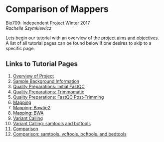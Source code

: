 # Comparison of Mappers
Bio709: Independent Project Winter 2017  
*Rachelle Szymkiewicz*

Lets begin our tutorial with an overview of the [project aims and objectives](https://github.com/rszymkiewicz/Comparison_of_Mappers/blob/master/1_Overview_of_Project.md).  
A list of all tutorial pages can be found below if one desires to skip to a specific page.  

## Links to Tutorial Pages
1. [Overview of Project](https://github.com/rszymkiewicz/Comparison_of_Mappers/blob/master/1_Overview_of_Project.md)  
2. [Sample Background Information](https://github.com/rszymkiewicz/Comparison_of_Mappers/blob/master/2_Sample_Background.md)  
3. [Quality Preparations: Initial FastQC](https://github.com/rszymkiewicz/Comparison_of_Mappers/blob/master/3_Quality_Preparations_Inital_FastQC.md)  
4. [Quality Preparations: Trimmomatic](https://github.com/rszymkiewicz/Comparison_of_Mappers/blob/master/4_Quality_Preparations_Trimmomatic.md)  
5. [Quality Preparations: FastQC Post-Trimming](https://github.com/rszymkiewicz/Comparison_of_Mappers/blob/master/5_Quality_Preparations_FastQC_CheckAfterTrimming.md)  
6. [Mapping](https://github.com/rszymkiewicz/Comparison_of_Mappers/blob/master/6_Mapping.md)  
7. [Mapping: Bowtie2](https://github.com/rszymkiewicz/Comparison_of_Mappers/blob/master/7_Mapping_Bowtie2.md)  
8. [Mapping: BWA](https://github.com/rszymkiewicz/Comparison_of_Mappers/blob/master/8_Mapping_BWA.md)  
9. [Variant Calling](https://github.com/rszymkiewicz/Comparison_of_Mappers/blob/master/9_Variant_Calling.md)  
10. [Variant Calling: samtools and bcftools](https://github.com/rszymkiewicz/Comparison_of_Mappers/blob/master/10_Variant_Calling_Samtools_Bedtools.md)  
11. [Comparison](https://github.com/rszymkiewicz/Comparison_of_Mappers/blob/master/11_Comparison.md)  
12. [Comparison: samtools, vcftools, bcftools, and bedtools](https://github.com/rszymkiewicz/Comparison_of_Mappers/blob/master/12_Comparison_vcftools_bedtools.md)
